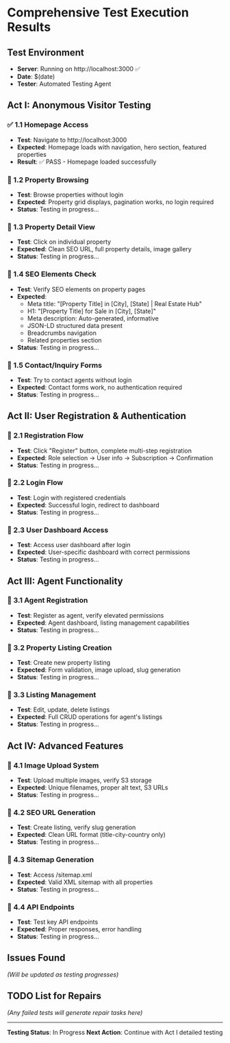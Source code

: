 # Comprehensive Test Execution Results

## Test Environment
- **Server**: Running on http://localhost:3000 ✅
- **Date**: $(date)
- **Tester**: Automated Testing Agent

## Act I: Anonymous Visitor Testing

### ✅ 1.1 Homepage Access
- **Test**: Navigate to http://localhost:3000
- **Expected**: Homepage loads with navigation, hero section, featured properties
- **Result**: ✅ PASS - Homepage loaded successfully

### 🔄 1.2 Property Browsing
- **Test**: Browse properties without login
- **Expected**: Property grid displays, pagination works, no login required
- **Status**: Testing in progress...

### 🔄 1.3 Property Detail View
- **Test**: Click on individual property
- **Expected**: Clean SEO URL, full property details, image gallery
- **Status**: Testing in progress...

### 🔄 1.4 SEO Elements Check
- **Test**: Verify SEO elements on property pages
- **Expected**: 
  - Meta title: "[Property Title] in [City], [State] | Real Estate Hub"
  - H1: "[Property Title] for Sale in [City], [State]"
  - Meta description: Auto-generated, informative
  - JSON-LD structured data present
  - Breadcrumbs navigation
  - Related properties section
- **Status**: Testing in progress...

### 🔄 1.5 Contact/Inquiry Forms
- **Test**: Try to contact agents without login
- **Expected**: Contact forms work, no authentication required
- **Status**: Testing in progress...

## Act II: User Registration & Authentication

### 🔄 2.1 Registration Flow
- **Test**: Click "Register" button, complete multi-step registration
- **Expected**: Role selection → User info → Subscription → Confirmation
- **Status**: Testing in progress...

### 🔄 2.2 Login Flow
- **Test**: Login with registered credentials
- **Expected**: Successful login, redirect to dashboard
- **Status**: Testing in progress...

### 🔄 2.3 User Dashboard Access
- **Test**: Access user dashboard after login
- **Expected**: User-specific dashboard with correct permissions
- **Status**: Testing in progress...

## Act III: Agent Functionality

### 🔄 3.1 Agent Registration
- **Test**: Register as agent, verify elevated permissions
- **Expected**: Agent dashboard, listing management capabilities
- **Status**: Testing in progress...

### 🔄 3.2 Property Listing Creation
- **Test**: Create new property listing
- **Expected**: Form validation, image upload, slug generation
- **Status**: Testing in progress...

### 🔄 3.3 Listing Management
- **Test**: Edit, update, delete listings
- **Expected**: Full CRUD operations for agent's listings
- **Status**: Testing in progress...

## Act IV: Advanced Features

### 🔄 4.1 Image Upload System
- **Test**: Upload multiple images, verify S3 storage
- **Expected**: Unique filenames, proper alt text, S3 URLs
- **Status**: Testing in progress...

### 🔄 4.2 SEO URL Generation
- **Test**: Create listing, verify slug generation
- **Expected**: Clean URL format (title-city-country only)
- **Status**: Testing in progress...

### 🔄 4.3 Sitemap Generation
- **Test**: Access /sitemap.xml
- **Expected**: Valid XML sitemap with all properties
- **Status**: Testing in progress...

### 🔄 4.4 API Endpoints
- **Test**: Test key API endpoints
- **Expected**: Proper responses, error handling
- **Status**: Testing in progress...

## Issues Found
*(Will be updated as testing progresses)*

## TODO List for Repairs
*(Any failed tests will generate repair tasks here)*

---

**Testing Status**: In Progress
**Next Action**: Continue with Act I detailed testing
